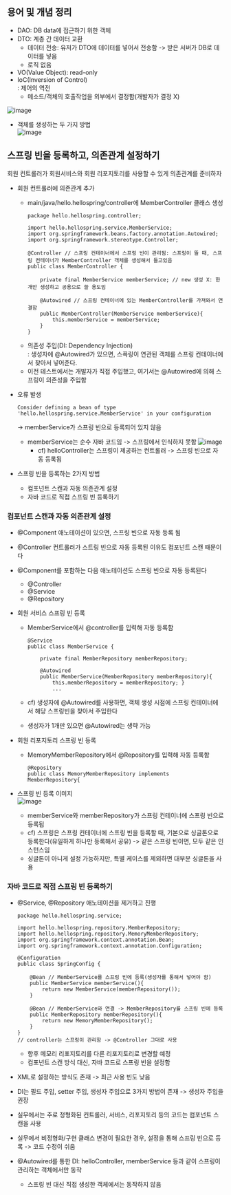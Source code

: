 ## 용어 및 개념 정리
* DAO: DB data에 접근하기 위한 객체
* DTO: 계층 간 데이터 교환
  - 데이터 전송: 유저가 DTO에 데이터를 넣어서 전송함 -> 받은 서버가 DB로 데이터를 넣음
  - 로직 없음
* VO(Value Object): read-only
* IoC(Inversion of Control)  
  : 제어의 역전
  - 메소드/객체의 호출작업을 외부에서 결정함(개발자가 결정 X)

![image](https://user-images.githubusercontent.com/104348646/198982527-2b9403fc-956a-45ee-9fd2-f09c3754049a.png)  

* 객체를 생성하는 두 가지 방법  
![image](https://user-images.githubusercontent.com/104348646/198982654-b7f5c8ef-0b2e-4863-baad-038d27041150.png)  


## 스프링 빈을 등록하고, 의존관계 설정하기
회원 컨트롤러가 회원서비스와 회원 리포지토리를 사용할 수 있게 의존관계를 준비하자
* 회원 컨트롤러에 의존관계 추가
  - main/java/hello.hellospring/controller에 MemberController 클래스 생성
    ```
    package hello.hellospring.controller;

    import hello.hellospring.service.MemberService;
    import org.springframework.beans.factory.annotation.Autowired;
    import org.springframework.stereotype.Controller;

    @Controller // 스프링 컨테이너에서 스프링 빈이 관리됨: 스프링이 뜰 때, 스프링 컨테이너가 MemberController 객체를 생성해서 들고있음
    public class MemberController {

        private final MemberService memberService; // new 생성 X: 한 개만 생성하고 공용으로 쓸 용도임

        @Autowired // 스프링 컨테이너에 있는 MemberController를 가져와서 연결함
        public MemberController(MemberService memberService){
            this.memberService = memberService;
        }
    }
    ```
  - 의존성 주입(DI: Dependency Injection)  
    : 생성자에 @Autowired가 있으면, 스픅링이 연관된 객체를 스프링 컨테이너에서 찾아서 넣어준다.
  - 이전 테스트에서는 개발자가 직접 주입했고, 여기서는 @Autowired에 의해 스프링이 의존성을 주입함

* 오류 발생
  ```
  Consider defining a bean of type 'hello.hellospring.service.MemberService' in your configuration
  ```
  -> memberService가 스프링 빈으로 등록되어 있지 않음  
    - memberService는 순수 자바 코드임 -> 스프링에서 인식하지 못함
    ![image](https://user-images.githubusercontent.com/104348646/198172915-caf462ec-8a27-48ad-920e-0ae03c468579.png)  
      - cf) helloController는 스프링이 제공하는 컨트롤러 -> 스프링 빈으로 자동 등록됨
  
* 스프링 빈을 등록하는 2가지 방법
  - 컴포넌트 스캔과 자동 의존관계 설정
  - 자바 코드로 직접 스프링 빈 등록하기

### 컴포넌트 스캔과 자동 의존관계 설정
* @Component 애노테이션이 있으면, 스프링 빈으로 자동 등록 됨
* @Controller 컨트롤러가 스트링 빈으로 자동 등록된 이유도 컴포넌트 스캔 때문이다

* @Component를 포함하는 다음 애노테이션도 스프링 빈으로 자동 등록된다
  - @Controller
  - @Service
  - @Repository

* 회원 서비스 스프링 빈 등록
    - MemberService에서 @controller를 입력해 자동 등록함
        ```
        @Service
        public class MemberService {

            private final MemberRepository memberRepository;
            
            @Autowired
            public MemberService(MemberRepository memberRepository){
                this.memberRepository = memberRepository; }
                ...
        ```

  - cf) 생성자에 @Autowired를 사용하면, 객체 생성 시점에 스프링 컨테이너에서 해당 스프링빈을 찾아서 주입한다
  - 생성자가 1개만 있으면 @Autowired는 생략 가능

* 회원 리포지토리 스프링 빈 등록
  -   MemoryMemberRepository에서 @Repository를 입력해 자동 등록함
      ```
      @Repository
      public class MemoryMemberRepository implements MemberRepository{
      ```
      
* 스프링 빈 등록 이미지  
  ![image](https://user-images.githubusercontent.com/104348646/198269872-8d4e19a1-5f80-41c6-b2f4-a5e0d0ee2667.png)  
  - memberService와 memberRepository가 스프링 컨테이너에 스프링 빈으로 등록됨
  - cf) 스프링은 스프링 컨테이너에 스프링 빈을 등록할 때, 기본으로 싱글톤으로 등록한다(유일하게 하나만 등록해서 공유) -> 같은 스프링 빈이면, 모두 같은 인스턴스임
  - 싱글톤이 아니게 설정 가능하지만, 특별 케이스를 제외하면 대부분 싱글톤을 사용

### 자바 코드로 직접 스프링 빈 등록하기
* @Service, @Repository 애노테이션을 제거하고 진행
  ```
  package hello.hellospring.service;

  import hello.hellospring.repository.MemberRepository;
  import hello.hellospring.repository.MemoryMemberRepository;
  import org.springframework.context.annotation.Bean;
  import org.springframework.context.annotation.Configuration;

  @Configuration
  public class SpringConfig {

      @Bean // MemberService를 스프링 빈에 등록(생성자를 통해서 넣어야 함)
      public MemberService memberService(){
          return new MemberService(memberRepository());
      }

      @Bean // MemberService와 연결 -> MemberRepository를 스프링 빈에 등록
      public MemberRepository memberRepository(){
          return new MemoryMemberRepository();
      }
  }
  // controller는 스프링이 관리함 -> @Controller 그대로 사용
  ```  
  - 향후 메모리 리포지토리를 다른 리포지토리로 변경할 예정
  - 컴포넌트 스캔 방식 대신, 자바 코드로 스프링 빈을 설정함
 
* XML로 설정하는 방식도 존재 -> 최근 사용 빈도 낮음
* DI는 필드 주입, setter 주입, 생성자 주입으로 3가지 방법이 존재 -> 생성자 주입을 권장
* 실무에서는 주로 정형화된 컨트롤러, 서비스, 리포지토리 등의 코드는 컴포넌트 스캔을 사용
* 실무에서 비정형화/구현 클래스 변경이 필요한 경우, 설정을 통해 스프링 빈으로 등록 -> 코드 수정이 쉬움
* @Autowired를 통한 DI: helloController, memberService 등과 같이 스프링이 관리하는 객체에서만 동작
  - 스프링 빈 대신 직접 생성한 객체에서는 동작하지 않음

